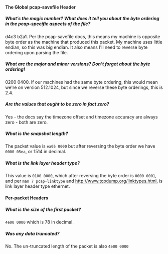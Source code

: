 #### The Global pcap-savefile Header
##### What’s the magic number? What does it tell you about the byte ordering in the pcap-specific aspects of the file?
d4c3 b2a1. Per the pcap-savefile docs, this means my machine is opposite byte order as the machine that produced this packet. My machine uses little endian, so this was big endian. It also means I'll need to reverse byte ordering upon parsing the file.
##### What are the major and minor versions? Don’t forget about the byte ordering!
0200 0400. If our machines had the same byte ordering, this would mean we're on version 512.1024, but since we reverse these byte orderings, this is 2.4.
##### Are the values that ought to be zero in fact zero?
Yes - the docs say the timezone offset and timezone accuracy are always zero - both are zero.
##### What is the snapshot length?
The packet value is `ea05 0000` but after reversing the byte order we have `0000 05ea`, or 1514 in decimal. 
##### What is the link layer header type?
This value is `0100 0000`, which after reversing the byte order is `0000 0001`, and per `man 7 pcap-linktype` and http://www.tcpdump.org/linktypes.html, is link layer header type ethernet.

#### Per-packet Headers
##### What is the size of the first packet?
`4e00 0000` which is 78 in decimal.
##### Was any data truncated?
No. The un-truncated length of the packet is also `4e00 0000`

